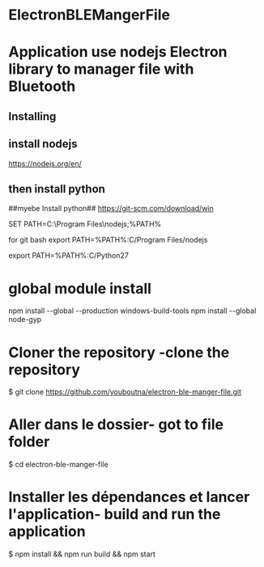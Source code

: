 # ElectronBLEMangerFile
# Application use nodejs Electron library to manager file with Bluetooth 


## Installing
## install nodejs 

https://nodejs.org/en/

## then install python 
##myebe Install python##
https://git-scm.com/download/win

  SET PATH=C:\Program Files\nodejs;%PATH%

  for git bash 
  export  PATH=%PATH%:C/Program Files/nodejs

export  PATH=%PATH%:C/Python27
# global module install 
npm install --global --production windows-build-tools
npm install --global node-gyp

# Cloner the repository -clone the repository 
  $ git clone https://github.com/youboutna/electron-ble-manger-file.git
  # Aller dans le dossier- got to file folder  
  $ cd electron-ble-manger-file
  # Installer les dépendances et lancer l'application- build and run the application
$ npm install && npm run build && npm start
 